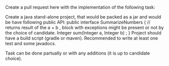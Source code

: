 Create a pull request here with the implementation of the following task: 

Create a java stand-alone project, that would be packed as a jar and would be have following public API:
public interface SummarizeNumbers {
    // returns result of the a + b , block with exceptions might be present or not by the choice of candidate.
    Integer sum(Integer a, Integer b) <throws Exceptions >;
}
Project should have a build script (gradle or maven). 
Recommended to write at least one test and some javadocs. 

Task can be done partually or with any additions (it is up to candidate choice).
